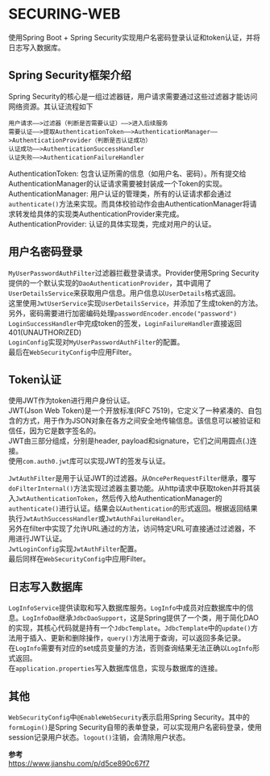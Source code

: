 # SECURING-WEB

使用Spring Boot + Spring Security实现用户名密码登录认证和token认证，并将日志写入数据库。

## Spring Security框架介绍
Spring Security的核心是一组过滤器链，用户请求需要通过这些过滤器才能访问网络资源。其认证流程如下
```
用户请求——>过滤器（判断是否需要认证）——>进入后续服务  
需要认证——>提取AuthenticationToken——>AuthenticationManager——>AuthenticationProvider（判断是否认证成功）  
认证成功——>AuthenticationSuccessHandler  
认证失败——>AuthenticationFailureHandler
```

AuthenticationToken: 包含认证所需的信息（如用户名、密码）。所有提交给AuthenticationManager的认证请求需要被封装成一个Token的实现。  
AuthenticationManager: 用户认证的管理类，所有的认证请求都会通过`authenticate()`方法来实现。而具体校验动作会由AuthenticationManager将请求转发给具体的实现类AuthenticationProvider来完成。  
AuthenticationProvider: 认证的具体实现类，完成对用户的认证。

## 用户名密码登录
`MyUserPasswordAuthFilter`过滤器拦截登录请求。Provider使用Spring Security提供的一个默认实现的`DaoAuthenticationProvider`，其中调用了`UserDetailsService`来获取用户信息。用户信息以`UserDetails`格式返回。  
这里使用`JwtUserService`实现`UserDetailsService`，并添加了生成token的方法。另外，密码需要进行加密编码处理`passwordEncoder.encode("password")`
`LoginSuccessHandler`中完成token的签发，`LoginFailureHandler`直接返回401(UNAUTHORIZED)  
`LoginConfig`实现对`MyUserPasswordAuthFilter`的配置。  
最后在`WebSecurityConfig`中应用Filter。

## Token认证
使用JWT作为token进行用户身份认证。  
JWT(Json Web Token)是一个开放标准(RFC 7519)，它定义了一种紧凑的、自包含的方式，用于作为JSON对象在各方之间安全地传输信息。该信息可以被验证和信任，因为它是数字签名的。  
JWT由三部分组成，分别是header, payload和signature，它们之间用圆点(.)连接。  
使用`com.auth0.jwt`库可以实现JWT的签发与认证。

`JwtAuthFilter`是用于认证JWT的过滤器。从`OncePerRequestFilter`继承，覆写`doFilterInternal()`方法实现过滤器主要功能。从http请求中获取token并将其装入`JwtAuthenticationToken`，然后传入给AuthenticationManager的`authenticate()`进行认证。结果会以`Authentication`的形式返回。根据返回结果执行`JwtAuthSuccessHandler`或`JwtAuthFailureHandler`。  
另外在filter中实现了允许URL通过的方法，访问特定URL可直接通过过滤器，不用进行JWT认证。  
`JwtLoginConfig`实现`JwtAuthFilter`配置。  
最后同样在`WebSecurityConfig`中应用Filter。

## 日志写入数据库
`LogInfoService`提供读取和写入数据库服务。`LogInfo`中成员对应数据库中的信息。`LogInfoDao`继承`JdbcDaoSupport`，这是Spring提供了一个类，用于简化DAO的实现，其核心代码就是持有一个`JdbcTemplate`。`JdbcTemplate`中的`update()`方法用于插入、更新和删除操作，`query()`方法用于查询，可以返回多条记录。  
在`LogInfo`需要有对应的set成员变量的方法，否则查询结果无法正确以`LogInfo`形式返回。  
在`application.properties`写入数据库信息，实现与数据库的连接。

## 其他
`WebSecurityConfig`中`@EnableWebSecurity`表示启用Spring Security。其中的`formLogin()`是Spring Security自带的表单登录，可以实现用户名密码登录，使用session记录用户状态。`logout()`注销，会清除用户状态。

<b>参考</b>  
<https://www.jianshu.com/p/d5ce890c67f7>
